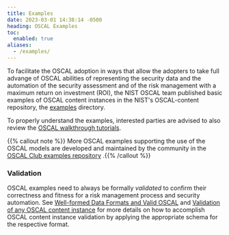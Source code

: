 ```yaml
---
title: Examples
date: 2023-03-01 14:38:14 -0500
heading: OSCAL Examples
toc:
  enabled: true
aliases:
  - /examples/
---
```

 
To facilitate the OSCAL adoption in ways that allow the adopters to take full advange of OSCAL abilities of representing the security data and the automation of the security assessment and of the risk management with a maximum return on investment (ROI), the NIST OSCAL team published basic examples of OSCAL content instances in the NIST's OSCAL-content repository, the [examples](https://github.com/usnistgov/oscal-content/tree/main/examples) directory.

To properly understand the examples, interested parties are advised to also review the [OSCAL walkthrough tutorials](https://pages.nist.gov/OSCAL/learn/tutorials).

{{% callout note %}} More OSCAL examples supporting the use of the OSCAL models are developed and maintained by the community in the [OSCAL Club examples repository](https://github.com/oscal-club/examples) .{{% /callout %}}


### Validation

OSCAL examples need to always be formally *validated* to confirm their correctness and fitness for a risk management process and security automation. See [Well-formed Data Formats and Valid OSCAL](https://pages.nist.gov/OSCAL/concepts/layer/validation/) and [Validation of any OSCAL content instance](https://pages.nist.gov/OSCAL/tools/#validation) for more details on how to accomplish OSCAL content instance validation by applying the appropriate schema for the respective format. 


